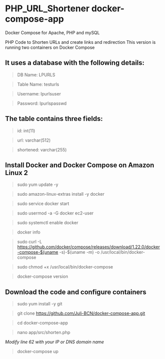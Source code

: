# PHP_URL_Shortener docker-compose-app
Docker Compose for Apache, PHP and mySQL

PHP Code to Shorten URLs and create links and redirection
This version is running two containers on Docker Compose


## It uses a database with the following details:
> DB Name: LPURLS

> Table Name: testurls

> Username: lpurlsuser

> Password: lpurlspasswd



## The table contains three fields:
> id: int(11)

> url: varchar(512)

> shortened: varchar(255)



## Install Docker and Docker Compose on Amazon Linux 2
> sudo yum update -y

> sudo amazon-linux-extras install -y docker

> sudo service docker start

> sudo usermod -a -G docker ec2-user

> sudo systemctl enable docker

> docker info

> sudo curl -L https://github.com/docker/compose/releases/download/1.22.0/docker-compose-$(uname -s)-$(uname -m) -o /usr/local/bin/docker-compose

> sudo chmod +x /usr/local/bin/docker-compose

> docker-compose version



## Download the code and configure containers
> sudo yum install -y git

> git clone https://github.com/Juli-BCN/docker-compose-app.git

> cd docker-compose-app

> nano app/src/shorten.php

*Modify line 62 with your IP or DNS domain name*

> docker-compose up